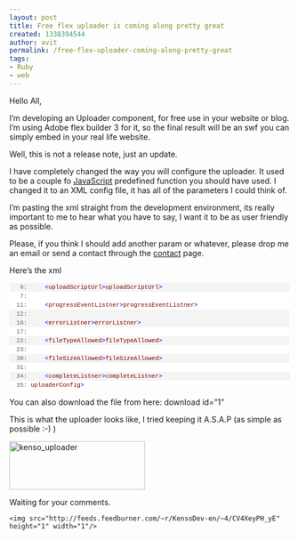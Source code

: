 ```yaml
---
layout: post
title: Free flex uploader is coming along pretty great
created: 1338394544
author: avit
permalink: /free-flex-uploader-coming-along-pretty-great
tags:
- Ruby
- web
---
```

<p>Hello All,</p>

<p>I’m developing an Uploader component, for free use in your website or blog. I’m using Adobe flex builder 3 for it, so the final result will be an swf you can simply embed in your real life website.</p>

<p>Well, this is not a release note, just an update.</p>

<p>I have completely changed the way you will configure the uploader. It used to be a couple fo <a href='http://www.kensodev.com/tag/javascript/' title='JavaScript'>JavaScript</a> predefined function you should have used. I changed it to an XML config file, it has all of the parameters I could think of.</p>

<p>I’m pasting the xml straight from the development environment, its really important to me to hear what you have to say, I want it to be as user friendly as possible.</p>

<p>Please, if you think I should add another param or whatever, please drop me an email or send a contact through the <a href='http://www.kensodev.com/contact/' target='_blank' title='Contact avi tzurel'>contact</a> page.</p>

<p>Here’s the xml</p>
<!--

.csharpcode, .csharpcode pre
{
font-size: small;
color: black;
font-family: consolas, "Courier New", courier, monospace;
background-color: #ffffff;
/*white-space: pre;*/
}
.csharpcode pre { margin: 0em; }
.csharpcode .rem { color: #008000; }
.csharpcode .kwrd { color: #0000ff; }
.csharpcode .str { color: #006080; }
.csharpcode .op { color: #0000c0; }
.csharpcode .preproc { color: #cc6633; }
.csharpcode .asp { background-color: #ffff00; }
.csharpcode .html { color: #800000; }
.csharpcode .attr { color: #ff0000; }
.csharpcode .alt
{
background-color: #f4f4f4;
width: 100%;
margin: 0em;
}
.csharpcode .lnum { color: #606060; } --><div style='border: 1px solid gray; margin: 20px 0px 10px; padding: 4px; overflow: auto; font-size: 8pt; width: 97.5%; cursor: text; max-height: 200px; line-height: 12pt; font-family: consolas,&apos;Courier New&apos;,courier,monospace; background-color: #f4f4f4;'>
<div style='border-style: none; padding: 0px; overflow: visible; font-size: 8pt; width: 100%; color: black; line-height: 12pt; font-family: consolas,&apos;Courier New&apos;,courier,monospace; background-color: #f4f4f4;'>
<pre style='border-style: none; margin: 0em; padding: 0px; overflow: visible; font-size: 8pt; width: 100%; color: black; line-height: 12pt; font-family: consolas,&apos;Courier New&apos;,courier,monospace; background-color: white;'><span style='color: #606060;'>   1:</span> <span style='color: #0000ff;'><?</span><span style='color: #800000;'>xml</span> <span style='color: #ff0000;'>version</span><span style='color: #0000ff;'>="1.0"</span> <span style='color: #ff0000;'>encoding</span><span style='color: #0000ff;'>="utf-8"</span> ?<span style='color: #0000ff;'>></span></pre>
<pre style='border-style: none; margin: 0em; padding: 0px; overflow: visible; font-size: 8pt; width: 100%; color: black; line-height: 12pt; font-family: consolas,&apos;Courier New&apos;,courier,monospace; background-color: #f4f4f4;'><span style='color: #606060;'>   2:</span> <span style='color: #0000ff;'><</span><span style='color: #800000;'>uploaderConfig</span><span style='color: #0000ff;'>></span></pre>
<pre style='border-style: none; margin: 0em; padding: 0px; overflow: visible; font-size: 8pt; width: 100%; color: black; line-height: 12pt; font-family: consolas,&apos;Courier New&apos;,courier,monospace; background-color: white;'><span style='color: #606060;'>   3:</span>     <span style='color: #008000;'><!--</span></pre>
<pre style='border-style: none; margin: 0em; padding: 0px; overflow: visible; font-size: 8pt; width: 100%; color: black; line-height: 12pt; font-family: consolas,&apos;Courier New&apos;,courier,monospace; background-color: #f4f4f4;'><span style='color: #606060;'>   4:</span> <span style='color: #008000;'>        Should be: http://www.your_domain.com/your_script.aspx/php/whatever :-) </span></pre>
<pre style='border-style: none; margin: 0em; padding: 0px; overflow: visible; font-size: 8pt; width: 100%; color: black; line-height: 12pt; font-family: consolas,&apos;Courier New&apos;,courier,monospace; background-color: white;'><span style='color: #606060;'>   5:</span> <span style='color: #008000;'>    --></span></pre>
<pre style='border-style: none; margin: 0em; padding: 0px; overflow: visible; font-size: 8pt; width: 100%; color: black; line-height: 12pt; font-family: consolas,&apos;Courier New&apos;,courier,monospace; background-color: #f4f4f4;'><span style='color: #606060;'>   6:</span>     <span style='color: #0000ff;'><</span><span style='color: #800000;'>uploadScriptUrl</span><span style='color: #0000ff;'>></</span><span style='color: #800000;'>uploadScriptUrl</span><span style='color: #0000ff;'>></span></pre>
<pre style='border-style: none; margin: 0em; padding: 0px; overflow: visible; font-size: 8pt; width: 100%; color: black; line-height: 12pt; font-family: consolas,&apos;Courier New&apos;,courier,monospace; background-color: white;'><span style='color: #606060;'>   7:</span>     <span style='color: #008000;'><!--</span></pre>
<pre style='border-style: none; margin: 0em; padding: 0px; overflow: visible; font-size: 8pt; width: 100%; color: black; line-height: 12pt; font-family: consolas,&apos;Courier New&apos;,courier,monospace; background-color: #f4f4f4;'><span style='color: #606060;'>   8:</span> <span style='color: #008000;'>        Should be javascript funcion that gets a single param like so: progressEvent(progress)</span></pre>
<pre style='border-style: none; margin: 0em; padding: 0px; overflow: visible; font-size: 8pt; width: 100%; color: black; line-height: 12pt; font-family: consolas,&apos;Courier New&apos;,courier,monospace; background-color: white;'><span style='color: #606060;'>   9:</span> <span style='color: #008000;'>        You can display this to the user, or do other things you want.</span></pre>
<pre style='border-style: none; margin: 0em; padding: 0px; overflow: visible; font-size: 8pt; width: 100%; color: black; line-height: 12pt; font-family: consolas,&apos;Courier New&apos;,courier,monospace; background-color: #f4f4f4;'><span style='color: #606060;'>  10:</span> <span style='color: #008000;'>    --></span></pre>
<pre style='border-style: none; margin: 0em; padding: 0px; overflow: visible; font-size: 8pt; width: 100%; color: black; line-height: 12pt; font-family: consolas,&apos;Courier New&apos;,courier,monospace; background-color: white;'><span style='color: #606060;'>  11:</span>     <span style='color: #0000ff;'><</span><span style='color: #800000;'>progressEventListner</span><span style='color: #0000ff;'>></</span><span style='color: #800000;'>progressEventListner</span><span style='color: #0000ff;'>></span></pre>
<pre style='border-style: none; margin: 0em; padding: 0px; overflow: visible; font-size: 8pt; width: 100%; color: black; line-height: 12pt; font-family: consolas,&apos;Courier New&apos;,courier,monospace; background-color: #f4f4f4;'><span style='color: #606060;'>  12:</span>     <span style='color: #008000;'><!--</span></pre>
<pre style='border-style: none; margin: 0em; padding: 0px; overflow: visible; font-size: 8pt; width: 100%; color: black; line-height: 12pt; font-family: consolas,&apos;Courier New&apos;,courier,monospace; background-color: white;'><span style='color: #606060;'>  13:</span> <span style='color: #008000;'>        Same as before, javascript function that gets a single param > Error Message</span></pre>
<pre style='border-style: none; margin: 0em; padding: 0px; overflow: visible; font-size: 8pt; width: 100%; color: black; line-height: 12pt; font-family: consolas,&apos;Courier New&apos;,courier,monospace; background-color: #f4f4f4;'><span style='color: #606060;'>  14:</span> <span style='color: #008000;'>        errorListner(errorMessage)</span></pre>
<pre style='border-style: none; margin: 0em; padding: 0px; overflow: visible; font-size: 8pt; width: 100%; color: black; line-height: 12pt; font-family: consolas,&apos;Courier New&apos;,courier,monospace; background-color: white;'><span style='color: #606060;'>  15:</span> <span style='color: #008000;'>    --></span></pre>
<pre style='border-style: none; margin: 0em; padding: 0px; overflow: visible; font-size: 8pt; width: 100%; color: black; line-height: 12pt; font-family: consolas,&apos;Courier New&apos;,courier,monospace; background-color: #f4f4f4;'><span style='color: #606060;'>  16:</span>     <span style='color: #0000ff;'><</span><span style='color: #800000;'>errorListner</span><span style='color: #0000ff;'>></</span><span style='color: #800000;'>errorListner</span><span style='color: #0000ff;'>></span></pre>
<pre style='border-style: none; margin: 0em; padding: 0px; overflow: visible; font-size: 8pt; width: 100%; color: black; line-height: 12pt; font-family: consolas,&apos;Courier New&apos;,courier,monospace; background-color: white;'><span style='color: #606060;'>  17:</span>     <span style='color: #008000;'><!--</span></pre>
<pre style='border-style: none; margin: 0em; padding: 0px; overflow: visible; font-size: 8pt; width: 100%; color: black; line-height: 12pt; font-family: consolas,&apos;Courier New&apos;,courier,monospace; background-color: #f4f4f4;'><span style='color: #606060;'>  18:</span> <span style='color: #008000;'>        What do you want your users to upload?</span></pre>
<pre style='border-style: none; margin: 0em; padding: 0px; overflow: visible; font-size: 8pt; width: 100%; color: black; line-height: 12pt; font-family: consolas,&apos;Courier New&apos;,courier,monospace; background-color: white;'><span style='color: #606060;'>  19:</span> <span style='color: #008000;'>        jpg;mpg;wmv;flv</span></pre>
<pre style='border-style: none; margin: 0em; padding: 0px; overflow: visible; font-size: 8pt; width: 100%; color: black; line-height: 12pt; font-family: consolas,&apos;Courier New&apos;,courier,monospace; background-color: #f4f4f4;'><span style='color: #606060;'>  20:</span> <span style='color: #008000;'>        all other file types you want type here will be disregarded and an error will be raised.</span></pre>
<pre style='border-style: none; margin: 0em; padding: 0px; overflow: visible; font-size: 8pt; width: 100%; color: black; line-height: 12pt; font-family: consolas,&apos;Courier New&apos;,courier,monospace; background-color: white;'><span style='color: #606060;'>  21:</span> <span style='color: #008000;'>    --></span></pre>
<pre style='border-style: none; margin: 0em; padding: 0px; overflow: visible; font-size: 8pt; width: 100%; color: black; line-height: 12pt; font-family: consolas,&apos;Courier New&apos;,courier,monospace; background-color: #f4f4f4;'><span style='color: #606060;'>  22:</span>     <span style='color: #0000ff;'><</span><span style='color: #800000;'>fileTypeAllowed</span><span style='color: #0000ff;'>></</span><span style='color: #800000;'>fileTypeAllowed</span><span style='color: #0000ff;'>></span></pre>
<pre style='border-style: none; margin: 0em; padding: 0px; overflow: visible; font-size: 8pt; width: 100%; color: black; line-height: 12pt; font-family: consolas,&apos;Courier New&apos;,courier,monospace; background-color: white;'><span style='color: #606060;'>  23:</span>     <span style='color: #008000;'><!--</span></pre>
<pre style='border-style: none; margin: 0em; padding: 0px; overflow: visible; font-size: 8pt; width: 100%; color: black; line-height: 12pt; font-family: consolas,&apos;Courier New&apos;,courier,monospace; background-color: #f4f4f4;'><span style='color: #606060;'>  24:</span> <span style='color: #008000;'>        This is when i make your life easier.</span></pre>
<pre style='border-style: none; margin: 0em; padding: 0px; overflow: visible; font-size: 8pt; width: 100%; color: black; line-height: 12pt; font-family: consolas,&apos;Courier New&apos;,courier,monospace; background-color: white;'><span style='color: #606060;'>  25:</span> <span style='color: #008000;'>        You can pass me the file size in KB, the flex handles the translation to bytes :-)</span></pre>
<pre style='border-style: none; margin: 0em; padding: 0px; overflow: visible; font-size: 8pt; width: 100%; color: black; line-height: 12pt; font-family: consolas,&apos;Courier New&apos;,courier,monospace; background-color: #f4f4f4;'><span style='color: #606060;'>  26:</span> <span style='color: #008000;'>        How?... like so:</span></pre>
<pre style='border-style: none; margin: 0em; padding: 0px; overflow: visible; font-size: 8pt; width: 100%; color: black; line-height: 12pt; font-family: consolas,&apos;Courier New&apos;,courier,monospace; background-color: white;'><span style='color: #606060;'>  27:</span> <span style='color: #008000;'>        KB:250</span></pre>
<pre style='border-style: none; margin: 0em; padding: 0px; overflow: visible; font-size: 8pt; width: 100%; color: black; line-height: 12pt; font-family: consolas,&apos;Courier New&apos;,courier,monospace; background-color: #f4f4f4;'><span style='color: #606060;'>  28:</span> <span style='color: #008000;'>        Please do not use a double.decimal the, thoug you won't get en Error the flex simply will disregard this</span></pre>
<pre style='border-style: none; margin: 0em; padding: 0px; overflow: visible; font-size: 8pt; width: 100%; color: black; line-height: 12pt; font-family: consolas,&apos;Courier New&apos;,courier,monospace; background-color: white;'><span style='color: #606060;'>  29:</span> <span style='color: #008000;'>    --></span></pre>
<pre style='border-style: none; margin: 0em; padding: 0px; overflow: visible; font-size: 8pt; width: 100%; color: black; line-height: 12pt; font-family: consolas,&apos;Courier New&apos;,courier,monospace; background-color: #f4f4f4;'><span style='color: #606060;'>  30:</span>     <span style='color: #0000ff;'><</span><span style='color: #800000;'>fileSizeAllowed</span><span style='color: #0000ff;'>></</span><span style='color: #800000;'>fileSizeAllowed</span><span style='color: #0000ff;'>></span></pre>
<pre style='border-style: none; margin: 0em; padding: 0px; overflow: visible; font-size: 8pt; width: 100%; color: black; line-height: 12pt; font-family: consolas,&apos;Courier New&apos;,courier,monospace; background-color: white;'><span style='color: #606060;'>  31:</span>     <span style='color: #008000;'><!--</span></pre>
<pre style='border-style: none; margin: 0em; padding: 0px; overflow: visible; font-size: 8pt; width: 100%; color: black; line-height: 12pt; font-family: consolas,&apos;Courier New&apos;,courier,monospace; background-color: #f4f4f4;'><span style='color: #606060;'>  32:</span> <span style='color: #008000;'>        Javascript function for displaying the message to the user</span></pre>
<pre style='border-style: none; margin: 0em; padding: 0px; overflow: visible; font-size: 8pt; width: 100%; color: black; line-height: 12pt; font-family: consolas,&apos;Courier New&apos;,courier,monospace; background-color: white;'><span style='color: #606060;'>  33:</span> <span style='color: #008000;'>    --></span></pre>
<pre style='border-style: none; margin: 0em; padding: 0px; overflow: visible; font-size: 8pt; width: 100%; color: black; line-height: 12pt; font-family: consolas,&apos;Courier New&apos;,courier,monospace; background-color: #f4f4f4;'><span style='color: #606060;'>  34:</span>     <span style='color: #0000ff;'><</span><span style='color: #800000;'>completeListner</span><span style='color: #0000ff;'>></</span><span style='color: #800000;'>completeListner</span><span style='color: #0000ff;'>></span></pre>
<pre style='border-style: none; margin: 0em; padding: 0px; overflow: visible; font-size: 8pt; width: 100%; color: black; line-height: 12pt; font-family: consolas,&apos;Courier New&apos;,courier,monospace; background-color: white;'><span style='color: #606060;'>  35:</span> <span style='color: #0000ff;'></</span><span style='color: #800000;'>uploaderConfig</span><span style='color: #0000ff;'>></span></pre>
</div>
</div>
<p>You can also download the file from here: <span>download id=”1”</span></p>

<p>This is what the uploader looks like, I tried keeping it A.S.A.P (as simple as possible :-) )</p>
<a href='http://www.kensodev.com/wp-content/uploads/2009/03/kenso-uploader.jpg'><img alt='kenso_uploader' border='0' height='87' src='http://www.kensodev.com/wp-content/uploads/2009/03/kenso-uploader-thumb.jpg' style='border: 0px;' width='244' /></a>
<p>Waiting for your comments.</p>
      
    <img src="http://feeds.feedburner.com/~r/KensoDev-en/~4/CV4XeyPH_yE" height="1" width="1"/>
